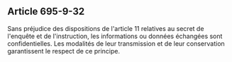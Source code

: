 Article 695-9-32
----
Sans préjudice des dispositions de l'article 11 relatives au secret de l'enquête
et de l'instruction, les informations ou données échangées sont confidentielles.
Les modalités de leur transmission et de leur conservation garantissent le
respect de ce principe.

